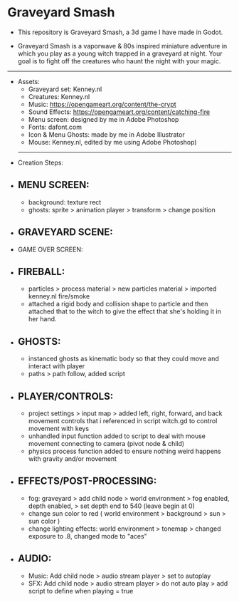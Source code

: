 # Graveyard Smash
* This repository is Graveyard Smash, a 3d game I have made in Godot.

* Graveyard Smash is a vaporwave & 80s inspired miniature adventure in which you play as a young witch trapped in a graveyard at night. Your goal is to fight off the creatures who haunt the night with your magic.
*******
- Assets:
  - Graveyard set: Kenney.nl
  - Creatures: Kenney.nl
  - Music: https://opengameart.org/content/the-crypt
  - Sound Effects: https://opengameart.org/content/catching-fire
  - Menu screen: designed by me in Adobe Photoshop
  - Fonts: dafont.com
  - Icon & Menu Ghosts: made by me in Adobe Illustrator
  - Mouse: Kenney.nl, edited by me using Adobe Photoshop)
  *********
 * Creation Steps:
  - MENU SCREEN:
    -
    - background: texture rect
    - ghosts: sprite > animation player > transform > change position
  - GRAVEYARD SCENE:
    - 
  - GAME OVER SCREEN:
  - FIREBALL:
    -
    - particles > process material > new particles material > imported kenney.nl fire/smoke
    - attached a rigid body and collision shape to particle and then attached that to the witch to give the effect that she's holding it in her hand.
  - GHOSTS:
    -
    - instanced ghosts as kinematic body so that they could move and interact with player
    - paths > path follow, added script
  - PLAYER/CONTROLS: 
    -
    - project settings > input map > added left, right, forward, and back movement controls that i referenced in script witch.gd to control movement with keys
    - unhandled input function added to script to deal with mouse movement connecting to camera (pivot node & child)
    - physics process function added to ensure nothing weird happens with gravity and/or movement
  - EFFECTS/POST-PROCESSING:
    -
    - fog: graveyard > add child node > world environment > fog enabled, depth enabled, > set depth end to 540 (leave begin at 0)
    - change sun color to red ( world environment > background > sun > sun color )
    - change lighting effects: world environment > tonemap > changed exposure to .8, changed mode to "aces"
  - AUDIO:
    -
    - Music: Add child node > audio stream player > set to autoplay
    - SFX: Add child node > audio stream player > do not auto play > add script to define when playing = true
  
  

  

